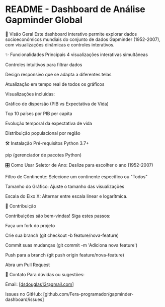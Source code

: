 # README - Dashboard de Análise Gapminder Global

📌 Visão Geral
Este dashboard interativo permite explorar dados socioeconômicos mundiais do conjunto de dados Gapminder (1952-2007), com visualizações dinâmicas e controles interativos.

✨ Funcionalidades Principais
4 visualizações interativas simultâneas

Controles intuitivos para filtrar dados

Design responsivo que se adapta a diferentes telas

Atualização em tempo real de todos os gráficos

Visualizações incluídas:

Gráfico de dispersão (PIB vs Expectativa de Vida)

Top 10 países por PIB per capita

Evolução temporal da expectativa de vida

Distribuição populacional por região

🛠️ Instalação
Pré-requisitos
Python 3.7+

pip (gerenciador de pacotes Python)

🎛️ Como Usar
Seletor de Ano: Deslize para escolher o ano (1952-2007)

Filtro de Continente: Selecione um continente específico ou "Todos"

Tamanho do Gráfico: Ajuste o tamanho das visualizações

Escala do Eixo X: Alternar entre escala linear e logarítmica.

👥 Contribuição

Contribuições são bem-vindas! Siga estes passos:

Faça um fork do projeto

Crie sua branch (git checkout -b feature/nova-feature)

Commit suas mudanças (git commit -m 'Adiciona nova feature')

Push para a branch (git push origin feature/nova-feature)

Abra um Pull Request

📧 Contato
Para dúvidas ou sugestões:

Email: [dsdouglas13@gmail.com]

Issues no GitHub: [github.com/Fera-programador/gapminder-dashboard/issues]
